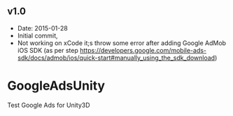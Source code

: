 v1.0
----
- Date: 2015-01-28
- Initial commit,
- Not working on xCode it;s throw some error after adding Google AdMob iOS SDK (as per step https://developers.google.com/mobile-ads-sdk/docs/admob/ios/quick-start#manually_using_the_sdk_download)

# GoogleAdsUnity
Test Google Ads for Unity3D
